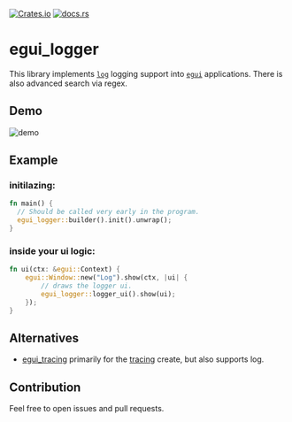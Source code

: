 [![Crates.io](https://img.shields.io/crates/v/egui_logger)](https://crates.io/crates/egui_logger)
[![docs.rs](https://img.shields.io/docsrs/egui_logger)](https://docs.rs/egui_logger/latest/egui_logger/)



# egui_logger
This library implements [`log`](https://crates.io/crates/log) logging support into [`egui`](https://crates.io/crates/egui) applications.
There is also advanced search via regex.

## Demo
![demo](images/egui_logger.png "Demo")

## Example

### initilazing:
```rust
fn main() {
  // Should be called very early in the program.
  egui_logger::builder().init().unwrap();
}
```

### inside your ui logic:

```rust
fn ui(ctx: &egui::Context) {
    egui::Window::new("Log").show(ctx, |ui| {
        // draws the logger ui.
        egui_logger::logger_ui().show(ui);
    });
}
```

## Alternatives
- [egui_tracing](https://crates.io/crates/egui_tracing) primarily for the [tracing](https://crates.io/crates/tracing) create, but also supports log.

## Contribution
Feel free to open issues and pull requests.
